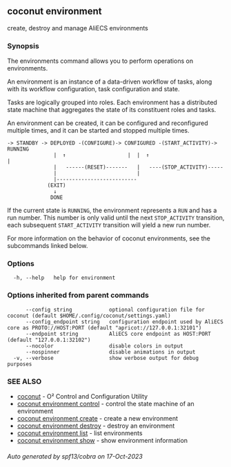 ## coconut environment

create, destroy and manage AliECS environments

### Synopsis

The environments command allows you to perform operations on environments.

An environment is an instance of a data-driven workflow of tasks, along with its workflow configuration, task configuration and state.

Tasks are logically grouped into roles. Each environment has a distributed state machine that aggregates the state of its constituent roles and tasks.

An environment can be created, it can be configured and reconfigured multiple times, and it can be started and stopped multiple times.

```
-> STANDBY -> DEPLOYED -(CONFIGURE)-> CONFIGURED -(START_ACTIVITY)-> RUNNING
               |  ↑                    |  |  ↑                        |
               |   ------(RESET)-------   |   ----(STOP_ACTIVITY)-----
               |                          |
               |--------------------------
             (EXIT)
               ↓
              DONE
```

If the current state is `RUNNING`, the environment represents a `RUN` and has a run number. This number is only valid until the next `STOP_ACTIVITY` transition, each subsequent `START_ACTIVITY` transition will yield a new run number.

For more information on the behavior of coconut environments, see the subcommands linked below.

### Options

```
  -h, --help   help for environment
```

### Options inherited from parent commands

```
      --config string            optional configuration file for coconut (default $HOME/.config/coconut/settings.yaml)
      --config_endpoint string   configuration endpoint used by AliECS core as PROTO://HOST:PORT (default "apricot://127.0.0.1:32101")
      --endpoint string          AliECS core endpoint as HOST:PORT (default "127.0.0.1:32102")
      --nocolor                  disable colors in output
      --nospinner                disable animations in output
  -v, --verbose                  show verbose output for debug purposes
```

### SEE ALSO

* [coconut](coconut.md)	 - O² Control and Configuration Utility
* [coconut environment control](coconut_environment_control.md)	 - control the state machine of an environment
* [coconut environment create](coconut_environment_create.md)	 - create a new environment
* [coconut environment destroy](coconut_environment_destroy.md)	 - destroy an environment
* [coconut environment list](coconut_environment_list.md)	 - list environments
* [coconut environment show](coconut_environment_show.md)	 - show environment information

###### Auto generated by spf13/cobra on 17-Oct-2023
